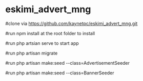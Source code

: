 # eskimi_advert_mng
#clone via https://github.com/kaynetpc/eskimi_advert_mng.git


#run npm install at the root folder to install 


#run php artsian serve to start app


#run php artisan migrate


#run php artisan make:seed --class=AdvertisementSeeder


#run php artisan make:seed --class=BannerSeeder
